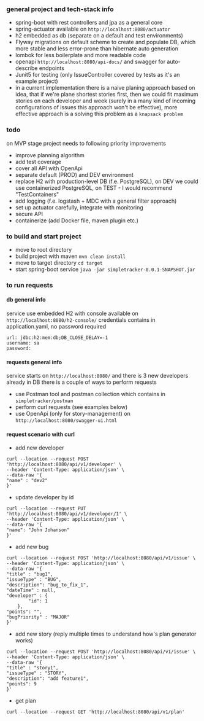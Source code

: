 ### general project and tech-stack info
* spring-boot with rest controllers and jpa as a general core
* spring-actuator available on `http://localhost:8080/actuator`
* h2 embedded as db (separate on a default and test environments)
* Flyway migrations on default scheme to create and populate DB, which more stable
  and less error-prone than hibernate auto generation
* lombok for less boilerplate and more readable code
* openapi `http://localhost:8080/api-docs/` and swagger for auto-describe endpoints 
* Junit5 for testing (only IssueController covered by tests as it's an example project)
* in a current implementation there is a naive planing approach based on idea,
that if we're plane shortest stories first, then we could fit maximum stories on 
each developer and week (surely in a many kind of incoming configurations of issues
this approach won't be effective), more effective approach is a solving this problem as a `knapsack problem`

### todo
on MVP stage project needs to following priority improvements
* improve planning algorithm
* add test coverage
* cover all API with OpenApi
* separate default (PROD) and DEV environment
* replace H2 with production-level DB (f.e. PostgreSQL),
  on DEV we could use containerized PostgreSQL, on TEST - I would recommend "TestContainers"
* add logging (f.e. logstash + MDC with a general filter approach)
* set up actuator carefully, integrate with monitoring
* secure API
* containerize (add Docker file, maven plugin etc.)

### to build and start project
* move to root directory
* build project with maven `mvn clean install`
* move to target directory `cd target`
* start spring-boot service `java -jar simpletracker-0.0.1-SNAPSHOT.jar`

### to run requests
#### db general info
service use embedded H2 with console available on `http://localhost:8080/h2-console/`
credentials contains in application.yaml, no password required
```
url: jdbc:h2:mem:db;DB_CLOSE_DELAY=-1
username: sa
password:
```

#### requests general info
service starts on `http://localhost:8080/` and there is 3 new developers already in DB there is a couple of ways to perform requests
* use Postman tool and postman collection which contains in `simpletracker/postman` 
* perform curl requests (see examples below)
* use OpenApi (only for story-management) on `http://localhost:8080/swagger-ui.html`


#### request scenario with curl
* add new developer
```
curl --location --request POST 'http://localhost:8080/api/v1/developer' \
--header 'Content-Type: application/json' \
--data-raw '{
"name" : "dev2"
}'
```
* update developer by id
```
curl --location --request PUT 'http://localhost:8080/api/v1/developer/1' \
--header 'Content-Type: application/json' \
--data-raw '{
"name": "John Johanson"
}'
```

* add new bug
```
curl --location --request POST 'http://localhost:8080/api/v1/issue' \
--header 'Content-Type: application/json' \
--data-raw '{
"title" : "bug1",
"issueType" : "BUG", 
"description": "bug_to_fix_1", 
"dateTime" : null, 
"developer" : {
        "id": 1
    },
"points": "",
"bugPriority" : "MAJOR"
}'
```

* add new story (reply multiple times to understand how's plan generator works)
```
curl --location --request POST 'http://localhost:8080/api/v1/issue' \
--header 'Content-Type: application/json' \
--data-raw '{
"title" : "story1",
"issueType" : "STORY", 
"description": "add feature1",
"points": 9
}'
```

* get plan
```
curl --location --request GET 'http://localhost:8080/api/v1/plan'
```
